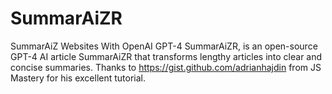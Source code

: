 # SummarAiZR
SummarAiZ Websites With OpenAI GPT-4 SummarAiZR, is an open-source GPT-4 AI article SummarAiZR that transforms lengthy articles into clear and concise summaries.  Thanks to https://gist.github.com/adrianhajdin from JS Mastery for his excellent tutorial.
